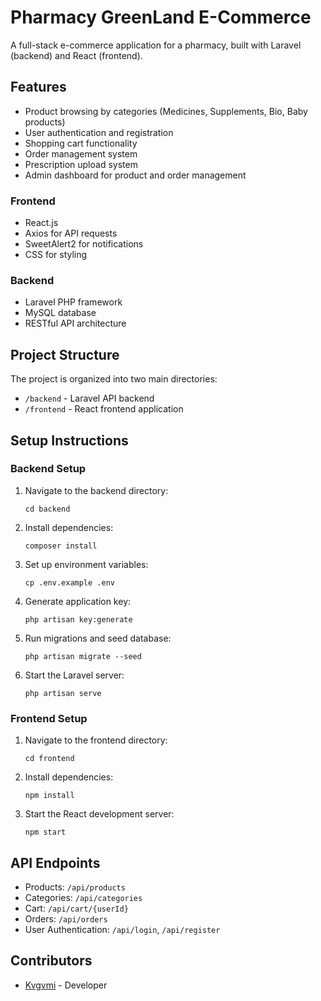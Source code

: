 # Pharmacy GreenLand E-Commerce

A full-stack e-commerce application for a pharmacy, built with Laravel (backend) and React (frontend).

## Features

- Product browsing by categories (Medicines, Supplements, Bio, Baby products)
- User authentication and registration
- Shopping cart functionality
- Order management system
- Prescription upload system
- Admin dashboard for product and order management


### Frontend
- React.js
- Axios for API requests
- SweetAlert2 for notifications
- CSS for styling

### Backend
- Laravel PHP framework
- MySQL database
- RESTful API architecture

## Project Structure

The project is organized into two main directories:

- `/backend` - Laravel API backend
- `/frontend` - React frontend application

## Setup Instructions

### Backend Setup

1. Navigate to the backend directory:
   ```
   cd backend
   ```

2. Install dependencies:
   ```
   composer install
   ```

3. Set up environment variables:
   ```
   cp .env.example .env
   ```

4. Generate application key:
   ```
   php artisan key:generate
   ```

5. Run migrations and seed database:
   ```
   php artisan migrate --seed
   ```

6. Start the Laravel server:
   ```
   php artisan serve
   ```

### Frontend Setup

1. Navigate to the frontend directory:
   ```
   cd frontend
   ```

2. Install dependencies:
   ```
   npm install
   ```

3. Start the React development server:
   ```
   npm start
   ```

## API Endpoints

- Products: `/api/products`
- Categories: `/api/categories`
- Cart: `/api/cart/{userId}`
- Orders: `/api/orders`
- User Authentication: `/api/login`, `/api/register`

## Contributors

- [Kvgvmi](https://github.com/Kvgvmi) - Developer

